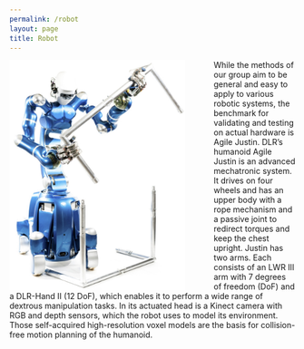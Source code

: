 ```yaml
---
permalink: /robot
layout: page
title: Robot
---
```



<img align="left" src="../assets/imgs/agile-justin.jpg" style="width: 310px; margin-right: 50px">


While the methods of our group aim to be general and easy to apply to various robotic systems, the benchmark for validating and testing on actual hardware is Agile Justin.
DLR’s humanoid Agile Justin is an advanced mechatronic system. 
It drives on four wheels and has an upper body with a rope mechanism and a passive joint to redirect torques and keep the chest upright. 
Justin has two arms. Each consists of an LWR III arm with 7 degrees of freedom (DoF) and a DLR-Hand II (12 DoF), 
which enables it to perform a wide range of dextrous manipulation tasks. 
In its actuated head is a Kinect camera with RGB and depth sensors, which the robot uses to model its environment.
Those self-acquired high-resolution voxel models are the basis for collision-free motion planning of the humanoid.
